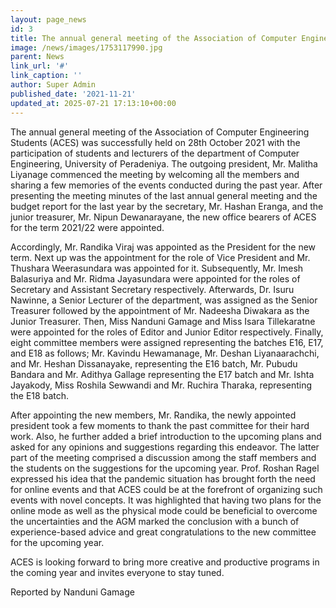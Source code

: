 ```yaml
---
layout: page_news
id: 3
title: The annual general meeting of the Association of Computer Engineering Students
image: /news/images/1753117990.jpg
parent: News
link_url: '#'
link_caption: ''
author: Super Admin
published_date: '2021-11-21'
updated_at: 2025-07-21 17:13:10+00:00
---
```



<!-- Automated Update by GitHub Actions -->

<p>The annual general meeting of the Association of Computer Engineering Students (ACES) was successfully held on 28th October 2021 with the participation of students and lecturers of the department of Computer Engineering, University of Peradeniya. The outgoing president, Mr. Malitha Liyanage commenced the meeting by welcoming all the members and sharing a few memories of the events conducted during the past year. After presenting the meeting minutes of the last annual general meeting and the budget report for the last year by the secretary, Mr. Hashan Eranga, and the junior treasurer, Mr. Nipun Dewanarayane, the new office bearers of ACES for the term 2021/22 were appointed.</p><p>Accordingly, Mr. Randika Viraj was appointed as the President for the new term. Next up was the appointment for the role of Vice President and Mr. Thushara Weerasundara was appointed for it. Subsequently, Mr. Imesh Balasuriya and Mr. Ridma Jayasundara were appointed for the roles of Secretary and Assistant Secretary respectively. Afterwards, Dr. Isuru Nawinne, a Senior Lecturer of the department, was assigned as the Senior Treasurer followed by the appointment of Mr. Nadeesha Diwakara as the Junior Treasurer. Then, Miss Nanduni Gamage and Miss Isara Tillekaratne were appointed for the roles of Editor and Junior Editor respectively. Finally, eight committee members were assigned representing the batches E16, E17, and E18 as follows; Mr. Kavindu Hewamanage, Mr. Deshan Liyanaarachchi, and Mr. Heshan Dissanayake, representing the E16 batch, Mr. Pubudu Bandara and Mr. Adithya Gallage representing the E17 batch and Mr. Ishta Jayakody, Miss Roshila Sewwandi and Mr. Ruchira Tharaka, representing the E18 batch.</p><p>After appointing the new members, Mr. Randika, the newly appointed president took a few moments to thank the past committee for their hard work. Also, he further added a brief introduction to the upcoming plans and asked for any opinions and suggestions regarding this endeavor. The latter part of the meeting comprised a discussion among the staff members and the students on the suggestions for the upcoming year. Prof. Roshan Ragel expressed his idea that the pandemic situation has brought forth the need for online events and that ACES could be at the forefront of organizing such events with novel concepts. It was highlighted that having two plans for the online mode as well as the physical mode could be beneficial to overcome the uncertainties and the AGM marked the conclusion with a bunch of experience-based advice and great congratulations to the new committee for the upcoming year.</p><p>ACES is looking forward to bring more creative and productive programs in the coming year and invites everyone to stay tuned.</p><p>Reported by Nanduni Gamage</p>
